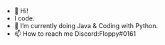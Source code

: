 - 👋 Hi!
- I code.
- 🌱 I’m currently doing Java & Coding with Python.
- 📫 How to reach me Discord:Floppy#0161

<!---
felixxde/felixxde is a ✨ special ✨ repository because its `README.md` (this file) appears on your GitHub profile.
You can click the Preview link to take a look at your changes.
--->
